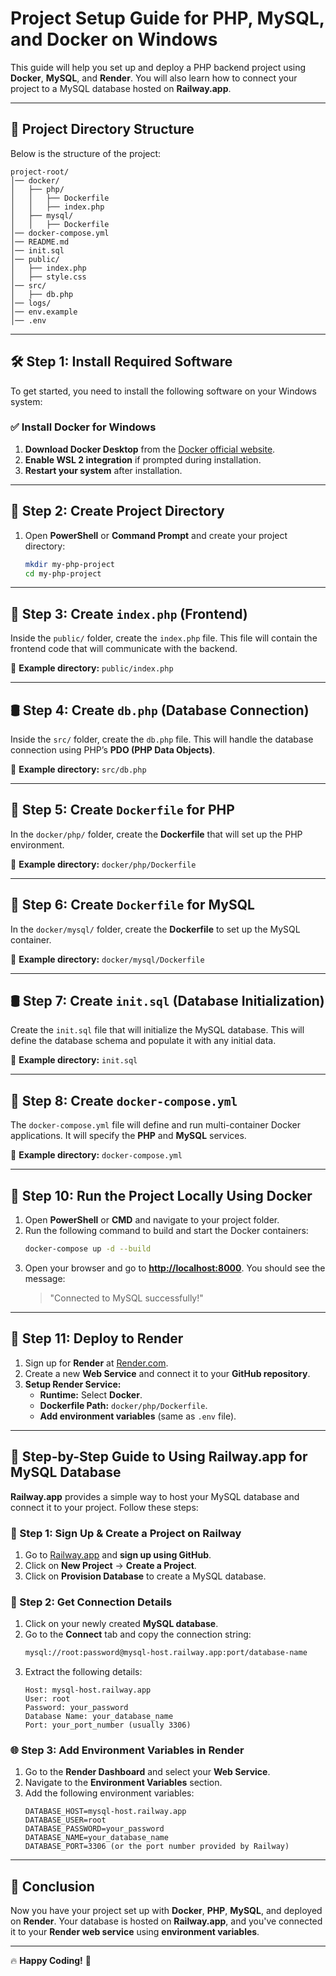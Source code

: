 # Project Setup Guide for PHP, MySQL, and Docker on Windows

This guide will help you set up and deploy a PHP backend project using **Docker**, **MySQL**, and **Render**. You will also learn how to connect your project to a MySQL database hosted on **Railway.app**.

---

## 📂 Project Directory Structure

Below is the structure of the project:

```
project-root/
│── docker/
│   ├── php/
│   │   ├── Dockerfile
│   │   ├── index.php
│   ├── mysql/
│   │   ├── Dockerfile
│── docker-compose.yml
│── README.md
│── init.sql
│── public/
│   ├── index.php
│   ├── style.css
│── src/
│   ├── db.php
│── logs/
│── env.example
│── .env
```

---

## 🛠 Step 1: Install Required Software

To get started, you need to install the following software on your Windows system:

### ✅ Install Docker for Windows
1. **Download Docker Desktop** from the [Docker official website](https://www.docker.com/products/docker-desktop).
2. **Enable WSL 2 integration** if prompted during installation.
3. **Restart your system** after installation.

---

## 📂 Step 2: Create Project Directory

1. Open **PowerShell** or **Command Prompt** and create your project directory:
   ```bash
   mkdir my-php-project
   cd my-php-project
   ```

---

## 📝 Step 3: Create `index.php` (Frontend)

Inside the `public/` folder, create the `index.php` file. This file will contain the frontend code that will communicate with the backend.

📁 **Example directory:** `public/index.php`

---

## 🛢 Step 4: Create `db.php` (Database Connection)

Inside the `src/` folder, create the `db.php` file. This will handle the database connection using PHP’s **PDO (PHP Data Objects)**.

📁 **Example directory:** `src/db.php`

---

## 📄 Step 5: Create `Dockerfile` for PHP

In the `docker/php/` folder, create the **Dockerfile** that will set up the PHP environment.

📁 **Example directory:** `docker/php/Dockerfile`

---

## 📄 Step 6: Create `Dockerfile` for MySQL

In the `docker/mysql/` folder, create the **Dockerfile** to set up the MySQL container.

📁 **Example directory:** `docker/mysql/Dockerfile`

---

## 🛢 Step 7: Create `init.sql` (Database Initialization)

Create the `init.sql` file that will initialize the MySQL database. This will define the database schema and populate it with any initial data.

📁 **Example directory:** `init.sql`

---

## 📝 Step 8: Create `docker-compose.yml`

The `docker-compose.yml` file will define and run multi-container Docker applications. It will specify the **PHP** and **MySQL** services.

📁 **Example directory:** `docker-compose.yml`

---

## 🚀 Step 10: Run the Project Locally Using Docker

1. Open **PowerShell** or **CMD** and navigate to your project folder.
2. Run the following command to build and start the Docker containers:
   ```bash
   docker-compose up -d --build
   ```
3. Open your browser and go to **[http://localhost:8000](http://localhost:8000)**. You should see the message:
   > "Connected to MySQL successfully!"

---

## 🚀 Step 11: Deploy to Render

1. Sign up for **Render** at [Render.com](https://render.com/).
2. Create a new **Web Service** and connect it to your **GitHub repository**.
3. **Setup Render Service:**
   - **Runtime:** Select **Docker**.
   - **Dockerfile Path:** `docker/php/Dockerfile`.
   - **Add environment variables** (same as `.env` file).

---

## 🚀 Step-by-Step Guide to Using Railway.app for MySQL Database

**Railway.app** provides a simple way to host your MySQL database and connect it to your project. Follow these steps:

### 📝 Step 1: Sign Up & Create a Project on Railway

1. Go to [Railway.app](https://railway.app/) and **sign up using GitHub**.
2. Click on **New Project** → **Create a Project**.
3. Click on **Provision Database** to create a MySQL database.

### 🔑 Step 2: Get Connection Details

1. Click on your newly created **MySQL database**.
2. Go to the **Connect** tab and copy the connection string:
   ```bash
   mysql://root:password@mysql-host.railway.app:port/database-name
   ```
3. Extract the following details:
   ```
   Host: mysql-host.railway.app
   User: root
   Password: your_password
   Database Name: your_database_name
   Port: your_port_number (usually 3306)
   ```

### 🌐 Step 3: Add Environment Variables in Render

1. Go to the **Render Dashboard** and select your **Web Service**.
2. Navigate to the **Environment Variables** section.
3. Add the following environment variables:
   ```env
   DATABASE_HOST=mysql-host.railway.app
   DATABASE_USER=root
   DATABASE_PASSWORD=your_password
   DATABASE_NAME=your_database_name
   DATABASE_PORT=3306 (or the port number provided by Railway)
   ```

---

## 🎉 Conclusion

Now you have your project set up with **Docker**, **PHP**, **MySQL**, and deployed on **Render**. Your database is hosted on **Railway.app**, and you've connected it to your **Render web service** using **environment variables**.

---

🔥 **Happy Coding!** 🚀

